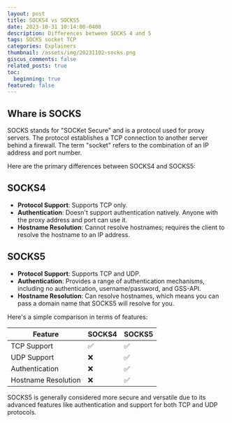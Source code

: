 ```yaml
---
layout: post
title: SOCKS4 vs SOCKS5
date: 2023-10-31 10:14:00-0400
description: Differences between SOCKS 4 and 5
tags: SOCKS socket TCP
categories: Explainers
thumbnail: /assets/img/20231102-socks.png
giscus_comments: false
related_posts: true
toc:
  beginning: true
featured: false
---
```

## Whare is SOCKS

SOCKS stands for "SOCKet Secure" and is a protocol used for proxy servers. The protocol establishes a TCP connection to another server behind a firewall. The term "socket"  refers to the combination of an IP address and port number.

Here are the primary differences between SOCKS4 and SOCKS5:

## SOCKS4

- **Protocol Support**: Supports TCP only.
- **Authentication**: Doesn't support authentication natively. Anyone with the proxy address and port can use it.
- **Hostname Resolution**: Cannot resolve hostnames; requires the client to resolve the hostname to an IP address.

## SOCKS5

- **Protocol Support**: Supports TCP and UDP.
- **Authentication**: Provides a range of authentication mechanisms, including no authentication, username/password, and GSS-API.
- **Hostname Resolution**: Can resolve hostnames, which means you can pass a domain name that SOCKS5 will resolve for you.

Here's a simple comparison in terms of features:

|Feature|SOCKS4|SOCKS5|
|---|---|---|
|TCP Support|✅|✅|
|UDP Support|❌|✅|
|Authentication|❌|✅|
|Hostname Resolution|❌|✅|


SOCKS5 is generally considered more secure and versatile due to its advanced features like authentication and support for both TCP and UDP protocols.

